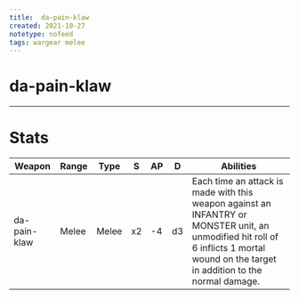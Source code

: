 ```yaml
---
title:  da-pain-klaw
created: 2021-10-27
notetype: nofeed
tags: wargear melee
---
```


# da-pain-klaw

---

# Stats

| Weapon       | Range | Type  | S   | AP  | D   | Abilities                                                                                                                                                                             |
| ------------ | ----- | ----- | --- | --- | --- | ------------------------------------------------------------------------------------------------------------------------------------------------------------------------------------- |
| da-pain-klaw | Melee | Melee | x2  | -4  | d3  | Each time an attack is made with this weapon against an INFANTRY or MONSTER unit, an unmodified hit roll of 6 inflicts 1 mortal wound on the target in addition to the normal damage. | 
